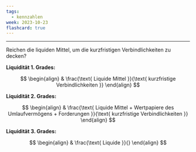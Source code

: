 ```yaml
---
tags:
  - kennzahlen
week: 2023-10-23
flashcard: true
---
```

***

Reichen die liquiden Mittel, um die kurzfristigen Verbindlichkeiten zu decken?

**Liquidität 1. Grades:**

$$
\begin{align}
 & \frac{\text{ Liquide Mittel }}{\text{ kurzfristige Verbindlichkeiten }}
\end{align}
$$

**Liquidität 2. Grades:**

$$
\begin{align}
 & \frac{\text{ Liquide Mittel + Wertpapiere des Umlaufvermögens + Forderungen }}{\text{ kurzfristige Verbindlichkeiten }}
\end{align}
$$

**Liquidität 3. Grades:**

$$
\begin{align}
 & \frac{\text{ Liquide }}{}
\end{align}
$$